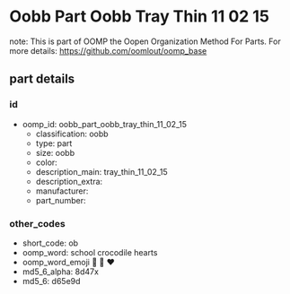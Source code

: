 # Oobb Part Oobb Tray Thin 11 02 15  

note: This is part of OOMP the Oopen Organization Method For Parts. For more details: https://github.com/oomlout/oomp_base

##  part details





### id
* oomp_id: oobb_part_oobb_tray_thin_11_02_15
  * classification: oobb
  * type: part
  * size: oobb
  * color: 
  * description_main: tray_thin_11_02_15
  * description_extra: 
  * manufacturer: 
  * part_number: 

### other_codes
* short_code: ob
* oomp_word: school crocodile hearts
* oomp_word_emoji :school: :crocodile: :hearts:
* md5_6_alpha: 8d47x
* md5_6: d65e9d